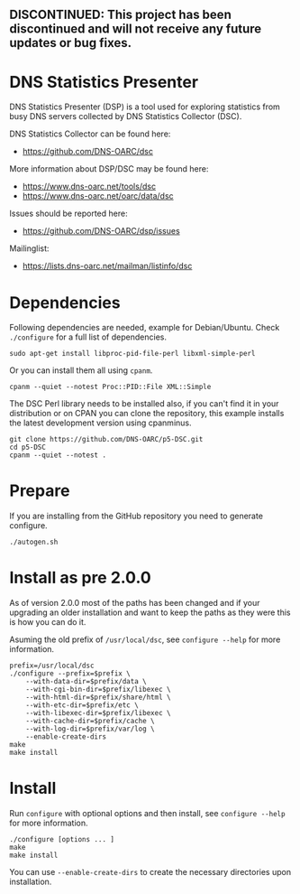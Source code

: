## DISCONTINUED: This project has been discontinued and will not receive any future updates or bug fixes.

# DNS Statistics Presenter

DNS Statistics Presenter (DSP) is a tool used for exploring statistics from
busy DNS servers collected by DNS Statistics Collector (DSC).

DNS Statistics Collector can be found here:
- https://github.com/DNS-OARC/dsc

More information about DSP/DSC may be found here:
- https://www.dns-oarc.net/tools/dsc
- https://www.dns-oarc.net/oarc/data/dsc

Issues should be reported here:
- https://github.com/DNS-OARC/dsp/issues

Mailinglist:
- https://lists.dns-oarc.net/mailman/listinfo/dsc

# Dependencies

Following dependencies are needed, example for Debian/Ubuntu. Check
`./configure` for a full list of dependencies.

```
sudo apt-get install libproc-pid-file-perl libxml-simple-perl
```

Or you can install them all using `cpanm`.

```
cpanm --quiet --notest Proc::PID::File XML::Simple
```

The DSC Perl library needs to be installed also, if you can't find it in your
distribution or on CPAN you can clone the repository, this example installs the
latest development version using cpanminus.

```
git clone https://github.com/DNS-OARC/p5-DSC.git
cd p5-DSC
cpanm --quiet --notest .
```

# Prepare

If you are installing from the GitHub repository you need to generate configure.

```
./autogen.sh
```

# Install as pre 2.0.0

As of version 2.0.0 most of the paths has been changed and if your
upgrading an older installation and want to keep the paths as they were
this is how you can do it.

Asuming the old prefix of `/usr/local/dsc`, see `configure --help` for more
information.

```
prefix=/usr/local/dsc
./configure --prefix=$prefix \
    --with-data-dir=$prefix/data \
    --with-cgi-bin-dir=$prefix/libexec \
    --with-html-dir=$prefix/share/html \
    --with-etc-dir=$prefix/etc \
    --with-libexec-dir=$prefix/libexec \
    --with-cache-dir=$prefix/cache \
    --with-log-dir=$prefix/var/log \
    --enable-create-dirs
make
make install
```

# Install

Run `configure` with optional options and then install, see `configure --help`
for more information.

```
./configure [options ... ]
make
make install
```

You can use `--enable-create-dirs` to create the necessary directories upon
installation.
